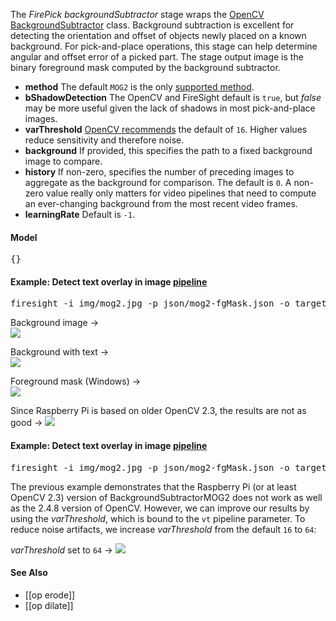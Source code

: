 The _FirePick backgroundSubtractor_ stage wraps the [OpenCV BackgroundSubtractor](http://docs.opencv.org/java/org/opencv/video/BackgroundSubtractor.html) class. Background subtraction is excellent for detecting the orientation and offset of objects newly placed on a known background. For pick-and-place operations, this stage can help determine angular and offset error of a picked part. The stage output image is the binary foreground mask computed by the background subtractor.

* **method** The default `MOG2` is the only [supported method](http://docs.opencv.org/modules/video/doc/motion_analysis_and_object_tracking.html#backgroundsubtractormog2). 
* **bShadowDetection** The OpenCV and FireSight default is `true`, but _false_ may be more useful given the lack of shadows in most pick-and-place images.
* **varThreshold** [OpenCV recommends](http://docs.opencv.org/modules/video/doc/motion_analysis_and_object_tracking.html#backgroundsubtractormog2) the default of `16`. Higher values reduce sensitivity and therefore noise.
* **background** If provided, this specifies the path to a fixed background image to compare. 
* **history** If non-zero, specifies the number of preceding images to aggregate as the background for comparison. The default is `0`. A non-zero value really only matters for video pipelines that need to compute an ever-changing background from the most recent video frames. 
* **learningRate** Default is `-1`. 

#### Model
<pre>{}</pre>

#### Example: Detect text overlay in image [pipeline](https://github.com/firepick1/FireSight/blob/master/json/mog2-fgMask.json)
<pre>firesight -i img/mog2.jpg -p json/mog2-fgMask.json -o target/mog2-fgMask.png -DbgImg=img/pcb.jpg</pre>

Background image &rarr;<br>
<img src="https://github.com/firepick1/FireSight/blob/master/img/pcb.jpg?raw=true">

Background with text &rarr;<br>
<img src="https://github.com/firepick1/FireSight/blob/master/img/mog2.jpg?raw=true"> 

Foreground mask (Windows) &rarr;<br>
<img src="https://github.com/firepick1/FireSight/blob/master/img/mog2-fgMask-win.png?raw=true">

Since Raspberry Pi is based on older OpenCV 2.3, the results are not as good &rarr;
<img src="https://github.com/firepick1/FireSight/blob/master/img/mog2-fgMask.png?raw=true"> 

#### Example: Detect text overlay in image [pipeline](https://github.com/firepick1/FireSight/blob/master/json/mog2-fgMask.json)
<pre>firesight -i img/mog2.jpg -p json/mog2-fgMask.json -o target/mog2-fgMask64.png -DbgImg=img/pcb.jpg -Dvt=64</pre>
The previous example demonstrates that the Raspberry Pi (or at least OpenCV 2.3) version of BackgroundSubtractorMOG2 does not work as well as the 2.4.8 version of OpenCV. However, we can improve our results by using the _varThreshold_, which is bound to the `vt` pipeline parameter. To reduce noise artifacts, we increase _varThreshold_ from the default `16` to `64`:

_varThreshold_ set to `64` &rarr;
<img src="https://github.com/firepick1/FireSight/blob/master/img/mog2-fgMask64.png?raw=true"> 

#### See Also
* [[op erode]]
* [[op dilate]]